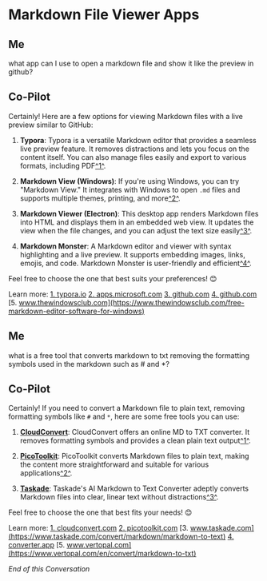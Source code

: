 # Markdown File Viewer Apps  

## Me
what app can I use to open a markdown file and show it like the preview in github?  

## Co-Pilot
[1]: https://typora.io/ ""
[2]: https://apps.microsoft.com/detail/9pj021lr0m3g?hl=en-us&gl=US ""
[3]: https://github.com/md-viewer/md-viewer ""
[4]: https://www.thewindowsclub.com/free-markdown-editor-software-for-windows ""
[5]: https://github.com/mundimark/awesome-markdown-editors ""

Certainly! Here are a few options for viewing Markdown files with a live preview similar to GitHub:

1. **Typora**: Typora is a versatile Markdown editor that provides a seamless live preview feature. It removes distractions and lets you focus on the content itself. You can also manage files easily and export to various formats, including PDF[^1^][1].

2. **Markdown View (Windows)**: If you're using Windows, you can try "Markdown View." It integrates with Windows to open `.md` files and supports multiple themes, printing, and more[^2^][2].

3. **Markdown Viewer (Electron)**: This desktop app renders Markdown files into HTML and displays them in an embedded web view. It updates the view when the file changes, and you can adjust the text size easily[^3^][3].

4. **Markdown Monster**: A Markdown editor and viewer with syntax highlighting and a live preview. It supports embedding images, links, emojis, and code. Markdown Monster is user-friendly and efficient[^4^][5].

Feel free to choose the one that best suits your preferences! 😊

Learn more: [1. typora.io](https://typora.io/) 
[2. apps.microsoft.com](https://apps.microsoft.com/detail/9pj021lr0m3g?hl=en-us&gl=US) 
[3. github.com](https://github.com/md-viewer/md-viewer) 
[4. github.com](https://github.com/mundimark/awesome-markdown-editors) 
[5. www.thewindowsclub.com](https://www.thewindowsclub.com/free-markdown-editor-software-for-windows)  

## Me
what is a free tool that converts markdown to txt removing the formatting symbols used in the markdown such as # and *?  

## Co-Pilot
[1]: https://cloudconvert.com/md-to-txt ""
[2]: http://picotoolkit.com/text/markdown-to-text-converter ""
[3]: https://www.taskade.com/convert/markdown/markdown-to-text ""
[4]: https://converter.app/markdown-to-txt/ ""
[5]: https://www.vertopal.com/en/convert/markdown-to-txt ""

Certainly! If you need to convert a Markdown file to plain text, removing formatting symbols like `#` and `*`, here are some free tools you can use:

1. **[CloudConvert](https://cloudconvert.com/md-to-txt)**: CloudConvert offers an online MD to TXT converter. It removes formatting symbols and provides a clean plain text output[^1^][1].

2. **[PicoToolkit](http://picotoolkit.com/text/markdown-to-text-converter)**: PicoToolkit converts Markdown files to plain text, making the content more straightforward and suitable for various applications[^2^][2].

3. **[Taskade](https://www.taskade.com/convert/markdown/markdown-to-text)**: Taskade's AI Markdown to Text Converter adeptly converts Markdown files into clear, linear text without distractions[^3^][3].

Feel free to choose the one that best fits your needs! 😊

Learn more: [1. cloudconvert.com](https://cloudconvert.com/md-to-txt) 
[2. picotoolkit.com](http://picotoolkit.com/text/markdown-to-text-converter) 
[3. www.taskade.com](https://www.taskade.com/convert/markdown/markdown-to-text) 
[4. converter.app](https://converter.app/markdown-to-txt/) 
[5. www.vertopal.com](https://www.vertopal.com/en/convert/markdown-to-txt)  

*End of this Conversation*
